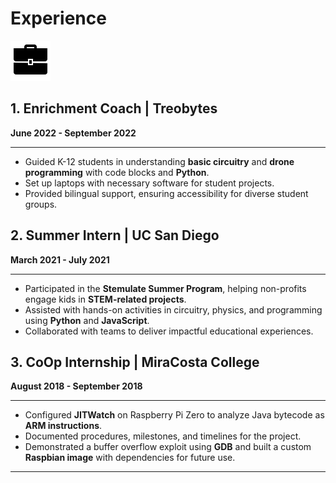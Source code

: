 # Experience

![](briefcase.gif)

## 1. Enrichment Coach | Treobytes  
**June 2022 - September 2022**  
___
- Guided K-12 students in understanding **basic circuitry** and **drone programming** with code blocks and **Python**.
- Set up laptops with necessary software for student projects.
- Provided bilingual support, ensuring accessibility for diverse student groups.

## 2. Summer Intern | UC San Diego  
**March 2021 - July 2021**  
___
- Participated in the **Stemulate Summer Program**, helping non-profits engage kids in **STEM-related projects**.
- Assisted with hands-on activities in circuitry, physics, and programming using **Python** and **JavaScript**.
- Collaborated with teams to deliver impactful educational experiences.

## 3. CoOp Internship | MiraCosta College  
**August 2018 - September 2018**  
___
- Configured **JITWatch** on Raspberry Pi Zero to analyze Java bytecode as **ARM instructions**.
- Documented procedures, milestones, and timelines for the project.
- Demonstrated a buffer overflow exploit using **GDB** and built a custom **Raspbian image** with dependencies for future use.

___
